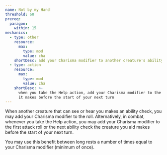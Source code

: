 ```yaml
---
name: Not by my Hand
threshold: 60
prereq:
  paragon:
    within: 15
mechanics:
  - type: other
    resource:
      max:
        type: mod
        value: cha
    shortDesc: add your Charisma modifier to another creature's ability check, if it can see or hear you
  - type: action
    resource:
      max:
        type: mod
        value: cha
    shortDesc: >-
      when you take the Help action, add your Charisma modifier to the creature's next ability check or attack roll
      it makes before the start of your next turn
---
```

When another creature that can see or hear you makes an ability check, you may add your Charisma modifier to the roll.
Alternatively, in combat, whenever you take the Help action, you may add your Charisma modifier to the first attack
roll or the next ability check the creature you aid makes before the start of your next turn.

You may use this benefit between long rests a number of times equal to your Charisma modifier (minimum of once).


